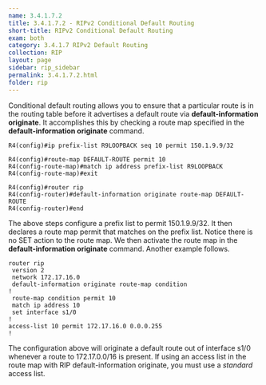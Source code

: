 ```yaml
---
name: 3.4.1.7.2
title: 3.4.1.7.2 - RIPv2 Conditional Default Routing
short-title: RIPv2 Conditional Default Routing
exam: both
category: 3.4.1.7 RIPv2 Default Routing
collection: RIP
layout: page
sidebar: rip_sidebar
permalink: 3.4.1.7.2.html
folder: rip
---
```

Conditional default routing allows you to ensure that a particular route is in the routing table before it advertises a default route via **default-information originate**. It accomplishes this by checking a route map specified in the **default-information originate** command.
```
R4(config)#ip prefix-list R9LOOPBACK seq 10 permit 150.1.9.9/32
 
R4(config)#route-map DEFAULT-ROUTE permit 10
R4(config-route-map)#match ip address prefix-list R9LOOPBACK
R4(config-route-map)#exit
 
R4(config)#router rip
R4(config-router)#default-information originate route-map DEFAULT-ROUTE
R4(config-router)#end
```

The above steps configure a prefix list to permit 150.1.9.9/32. It then declares a route map permit that matches on the prefix list. Notice there is no SET action to the route map. We then activate the route map in the **default-information originate** command. Another example follows.
```
router rip
 version 2
 network 172.17.16.0
 default-information originate route-map condition
!
 route-map condition permit 10
 match ip address 10
 set interface s1/0
!
access-list 10 permit 172.17.16.0 0.0.0.255
!
```
The configuration above will originate a default route out of interface s1/0 whenever a route to 172.17.0.0/16 is present. If using an access list in the route map with RIP default-information originate, you must use a *standard* access list.
